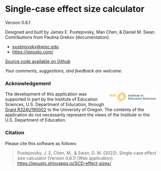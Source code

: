 # Single-case effect size calculator

Version 0.6.1

Designed and built by James E. Pustejovsky, Man Chen, & Daniel M. Swan. Contributions from Paulina Grekov (documentation).

-   <pustejovsky@wisc.edu>
-   <https://jepusto.com/>

[Source code available on
Github](https://github.com/jepusto/SingleCaseES)

*Your comments, suggestions, and feedback are welcome.*

### Acknowledgement

<img src="https://raw.githubusercontent.com/jepusto/SingleCaseES/main/images/IES_InstituteOfEducationSciences_RGB.svg" width="30%" align = "right" style = "margin: 0px 10px" alt = "Institute of Education Sciences logo"/>

The development of this application was supported in part by the Institute of Education Sciences, U.S. Department of Education, through [Grant R324U190002](https://ies.ed.gov/funding/grantsearch/details.asp?ID=3358) to the University of Oregon. The contents of the application do not necessarily represent the views of the Institute or the U.S. Department of Education.

### Citation

Please cite this software as follows:

> Pustejovsky, J. E, Chen, M., & Swan, D. M. (2022). Single-case effect size calculator (Version 0.6.1) [Web application]. <https://jepusto.shinyapps.io/SCD-effect-sizes/>
